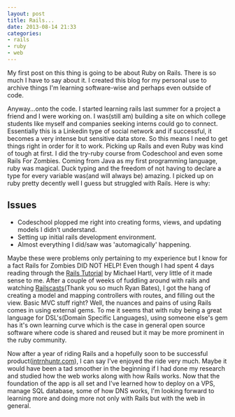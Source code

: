 ```yaml
---
layout: post
title: Rails...
date: 2013-08-14 21:33
categories:
- rails
- ruby
- web
---
```


My first post on this thing is going to be about Ruby on Rails. There is so much I have to say about it. I created this blog for my personal use to archive things I'm learning software-wise and perhaps even outside of code.

Anyway...onto the code. I started learning rails last summer for a project a friend and I were working on. I was(still am) building a site on which college students like myself and companies seeking interns could go to connect. Essentially this is a Linkedin type of social network and if successful, it becomes a very intense but sensitive data store. So this means I need to get things right in order for it to work. Picking up Rails and even Ruby was kind of tough at first. I did the try-ruby course from Codeschool and even some Rails For Zombies. Coming from Java as my first programming language, ruby was magical. Duck typing and the freedom of not having to declare a type for every variable was(and will always be) amazing. I picked up on ruby pretty decently well I guess but struggled with Rails. Here is why:

Issues
----------------
  * Codeschool plopped me right into creating forms, views, and updating models I didn't understand.
  * Setting up initial rails development environment.
  * Almost everything I did/saw was 'automagically' happening.

Maybe these were problems only pertaining to my experience but I know for a fact Rails for Zombies DID NOT HELP! Even though I had spent 4 days reading through the [Rails Tutorial](http://ruby.railstutorial.org/) by Michael Hartl, very little of it made sense to me. After a couple of weeks of fuddling around with rails and watching [Railscasts](http://railscasts.com/)(Thank you so much Ryan Bates), I got the hang of creating a model and mapping controllers with routes, and filling out the view. Basic MVC stuff right? Well, the nuances and pains of using Rails comes in using external gems. To me it seems that with ruby being a great language for DSL's(Domain Specific Languages), using someone else's gem has it's own learning curve which is the case in general open source software where code is shared and reused but it may be more prominent in the ruby community.

Now after a year of riding Rails and a hopefully soon to be successful product([intrnhuntr.com](http://intrnhuntr.com)), I can say I've enjoyed the ride very much. Maybe it would have been a tad smoother in the beginning if I had done my research and studied how the web works along with how Rails works. Now that the foundation of the app is all set and I've learned how to deploy on a VPS, manage SQL database, some of how DNS works, I'm looking forward to learning more and doing more not only with Rails but with the web in general.

